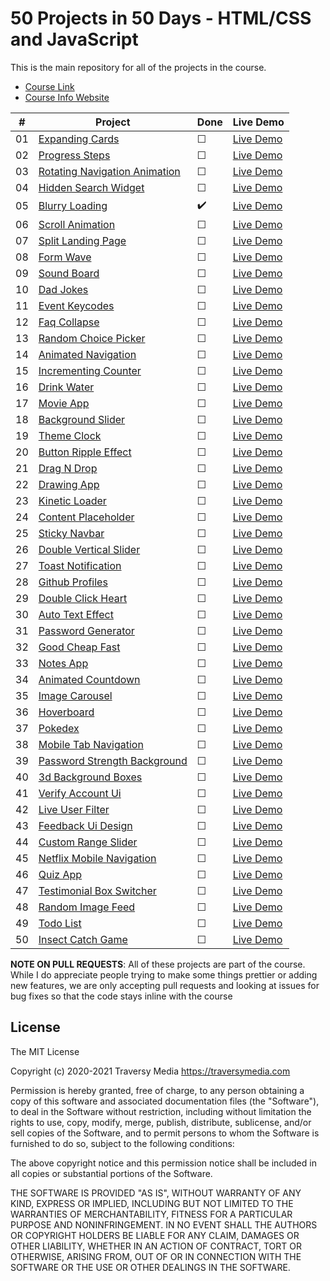 # 50 Projects in 50 Days - HTML/CSS and JavaScript

This is the main repository for all of the projects in the course.

-   [Course Link](https://www.udemy.com/course/50-projects-50-days)
-   [Course Info Website](https://50projects50days.com)

|   #   | Project                                                                                                                   | Done               | Live Demo                                                                         |
| :---: | ------------------------------------------------------------------------------------------------------------------------- | ------------------ | --------------------------------------------------------------------------------- |
|  01   | [Expanding Cards](https://github.com/bradtraversy/50projects50days/tree/master/expanding-cards)                           | &#9744;            | [Live Demo](https://50projects50days.com/projects/expanding-cards/)               |
|  02   | [Progress Steps](https://github.com/bradtraversy/50projects50days/tree/master/progress-steps)                             | &#9744;            | [Live Demo](https://50projects50days.com/projects/progress-steps/)                |
|  03   | [Rotating Navigation Animation](https://github.com/bradtraversy/50projects50days/tree/master/rotating-nav-animation)      | &#9744;            | [Live Demo](https://50projects50days.com/projects/rotating-navigation-animation/) |
|  04   | [Hidden Search Widget](https://github.com/bradtraversy/50projects50days/tree/master/hidden-search)                        | &#9744;            | [Live Demo](https://50projects50days.com/projects/hidden-search-widget/)          |
|  05   | [Blurry Loading](https://github.com/bradtraversy/50projects50days/tree/master/blurry-loading)                             | :heavy_check_mark: | [Live Demo](https://50projects50days.com/projects/blurry-loading/)                |
|  06   | [Scroll Animation](https://github.com/bradtraversy/50projects50days/tree/master/scroll-animation)                         | &#9744;            | [Live Demo](https://50projects50days.com/projects/scroll-animation/)              |
|  07   | [Split Landing Page](https://github.com/bradtraversy/50projects50days/tree/master/split-landing-page)                     | &#9744;            | [Live Demo](https://50projects50days.com/projects/split-landing-page/)            |
|  08   | [Form Wave](https://github.com/bradtraversy/50projects50days/tree/master/form-input-wave)                                 | &#9744;            | [Live Demo](https://50projects50days.com/projects/form-wave/)                     |
|  09   | [Sound Board](https://github.com/bradtraversy/50projects50days/tree/master/sound-board)                                   | &#9744;            | [Live Demo](https://50projects50days.com/projects/sound-board/)                   |
|  10   | [Dad Jokes](https://github.com/bradtraversy/50projects50days/tree/master/dad-jokes)                                       | &#9744;            | [Live Demo](https://50projects50days.com/projects/dad-jokes/)                     |
|  11   | [Event Keycodes](https://github.com/bradtraversy/50projects50days/tree/master/event-keycodes)                             | &#9744;            | [Live Demo](https://50projects50days.com/projects/event-keycodes/)                |
|  12   | [Faq Collapse](https://github.com/bradtraversy/50projects50days/tree/master/faq-collapse)                                 | &#9744;            | [Live Demo](https://50projects50days.com/projects/faq-collapse/)                  |
|  13   | [Random Choice Picker](https://github.com/bradtraversy/50projects50days/tree/master/random-choice-picker)                 | &#9744;            | [Live Demo](https://50projects50days.com/projects/random-choice-picker/)          |
|  14   | [Animated Navigation](https://github.com/bradtraversy/50projects50days/tree/master/animated-navigation)                   | &#9744;            | [Live Demo](https://50projects50days.com/projects/animated-navigation/)           |
|  15   | [Incrementing Counter](https://github.com/bradtraversy/50projects50days/tree/master/incrementing-counter)                 | &#9744;            | [Live Demo](https://50projects50days.com/projects/incrementing-counter/)          |
|  16   | [Drink Water](https://github.com/bradtraversy/50projects50days/tree/master/drink-water)                                   | &#9744;            | [Live Demo](https://50projects50days.com/projects/drink-water/)                   |
|  17   | [Movie App](https://github.com/bradtraversy/50projects50days/tree/master/movie-app)                                       | &#9744;            | [Live Demo](https://50projects50days.com/projects/movie-app/)                     |
|  18   | [Background Slider](https://github.com/bradtraversy/50projects50days/tree/master/background-slider)                       | &#9744;            | [Live Demo](https://50projects50days.com/projects/background-slider/)             |
|  19   | [Theme Clock](https://github.com/bradtraversy/50projects50days/tree/master/theme-clock)                                   | &#9744;            | [Live Demo](https://50projects50days.com/projects/theme-clock/)                   |
|  20   | [Button Ripple Effect](https://github.com/bradtraversy/50projects50days/tree/master/button-ripple-effect)                 | &#9744;            | [Live Demo](https://50projects50days.com/projects/button-ripple-effect/)          |
|  21   | [Drag N Drop](https://github.com/bradtraversy/50projects50days/tree/master/drag-n-drop)                                   | &#9744;            | [Live Demo](https://50projects50days.com/projects/drag-n-drop/)                   |
|  22   | [Drawing App](https://github.com/bradtraversy/50projects50days/tree/master/drawing-app)                                   | &#9744;            | [Live Demo](https://50projects50days.com/projects/drawing-app/)                   |
|  23   | [Kinetic Loader](https://github.com/bradtraversy/50projects50days/tree/master/kinetic-loader)                             | &#9744;            | [Live Demo](https://50projects50days.com/projects/kinetic-loader/)                |
|  24   | [Content Placeholder](https://github.com/bradtraversy/50projects50days/tree/master/content-placeholder)                   | &#9744;            | [Live Demo](https://50projects50days.com/projects/content-placeholder/)           |
|  25   | [Sticky Navbar](https://github.com/bradtraversy/50projects50days/tree/master/sticky-navigation)                           | &#9744;            | [Live Demo](https://50projects50days.com/projects/sticky-navbar/)                 |
|  26   | [Double Vertical Slider](https://github.com/bradtraversy/50projects50days/tree/master/double-vertical-slider)             | &#9744;            | [Live Demo](https://50projects50days.com/projects/double-vertical-slider/)        |
|  27   | [Toast Notification](https://github.com/bradtraversy/50projects50days/tree/master/toast-notification)                     | &#9744;            | [Live Demo](https://50projects50days.com/projects/toast-notification/)            |
|  28   | [Github Profiles](https://github.com/bradtraversy/50projects50days/tree/master/github-profiles)                           | &#9744;            | [Live Demo](https://50projects50days.com/projects/github-profiles/)               |
|  29   | [Double Click Heart](https://github.com/bradtraversy/50projects50days/tree/master/double-click-heart)                     | &#9744;            | [Live Demo](https://50projects50days.com/projects/double-click-heart/)            |
|  30   | [Auto Text Effect](https://github.com/bradtraversy/50projects50days/tree/master/auto-text-effect)                         | &#9744;            | [Live Demo](https://50projects50days.com/projects/auto-text-effect/)              |
|  31   | [Password Generator](https://github.com/bradtraversy/50projects50days/tree/master/password-generator)                     | &#9744;            | [Live Demo](https://50projects50days.com/projects/password-generator/)            |
|  32   | [Good Cheap Fast](https://github.com/bradtraversy/50projects50days/tree/master/good-cheap-fast)                           | &#9744;            | [Live Demo](https://50projects50days.com/projects/good-cheap-fast/)               |
|  33   | [Notes App](https://github.com/bradtraversy/50projects50days/tree/master/notes-app)                                       | &#9744;            | [Live Demo](https://50projects50days.com/projects/notes-app/)                     |
|  34   | [Animated Countdown](https://github.com/bradtraversy/50projects50days/tree/master/animated-countdown)                     | &#9744;            | [Live Demo](https://50projects50days.com/projects/animated-countdown/)            |
|  35   | [Image Carousel](https://github.com/bradtraversy/50projects50days/tree/master/image-carousel)                             | &#9744;            | [Live Demo](https://50projects50days.com/projects/image-carousel/)                |
|  36   | [Hoverboard](https://github.com/bradtraversy/50projects50days/tree/master/hoverboard)                                     | &#9744;            | [Live Demo](https://50projects50days.com/projects/hoverboard/)                    |
|  37   | [Pokedex](https://github.com/bradtraversy/50projects50days/tree/master/pokedex)                                           | &#9744;            | [Live Demo](https://50projects50days.com/projects/pokedex/)                       |
|  38   | [Mobile Tab Navigation](https://github.com/bradtraversy/50projects50days/tree/master/mobile-tab-navigation)               | &#9744;            | [Live Demo](https://50projects50days.com/projects/mobile-tab-navigation/)         |
|  39   | [Password Strength Background](https://github.com/bradtraversy/50projects50days/tree/master/password-strength-background) | &#9744;            | [Live Demo](https://50projects50days.com/projects/password-strength-background/)  |
|  40   | [3d Background Boxes](https://github.com/bradtraversy/50projects50days/tree/master/3d-boxes-background)                   | &#9744;            | [Live Demo](https://50projects50days.com/projects/3d-background-boxes/)           |
|  41   | [Verify Account Ui](https://github.com/bradtraversy/50projects50days/tree/master/verify-account-ui)                       | &#9744;            | [Live Demo](https://50projects50days.com/projects/verify-account-ui/)             |
|  42   | [Live User Filter](https://github.com/bradtraversy/50projects50days/tree/master/live-user-filter)                         | &#9744;            | [Live Demo](https://50projects50days.com/projects/live-user-filter/)              |
|  43   | [Feedback Ui Design](https://github.com/bradtraversy/50projects50days/tree/master/feedback-ui-design)                     | &#9744;            | [Live Demo](https://50projects50days.com/projects/feedback-ui-design/)            |
|  44   | [Custom Range Slider](https://github.com/bradtraversy/50projects50days/tree/master/custom-range-slider)                   | &#9744;            | [Live Demo](https://50projects50days.com/projects/custom-range-slider/)           |
|  45   | [Netflix Mobile Navigation](https://github.com/bradtraversy/50projects50days/tree/master/netflix-mobile-navigation)       | &#9744;            | [Live Demo](https://50projects50days.com/projects/netflix-mobile-navigation/)     |
|  46   | [Quiz App](https://github.com/bradtraversy/50projects50days/tree/master/quiz-app)                                         | &#9744;            | [Live Demo](https://50projects50days.com/projects/quiz-app/)                      |
|  47   | [Testimonial Box Switcher](https://github.com/bradtraversy/50projects50days/tree/master/testimonial-box-switcher)         | &#9744;            | [Live Demo](https://50projects50days.com/projects/testimonial-box-switcher/)      |
|  48   | [Random Image Feed](https://github.com/bradtraversy/50projects50days/tree/master/random-image-generator)                  | &#9744;            | [Live Demo](https://50projects50days.com/projects/random-image-feed/)             |
|  49   | [Todo List](https://github.com/bradtraversy/50projects50days/tree/master/todo-list)                                       | &#9744;            | [Live Demo](https://50projects50days.com/projects/todo-list/)                     |
|  50   | [Insect Catch Game](https://github.com/bradtraversy/50projects50days/tree/master/insect-catch-game)                       | &#9744;            | [Live Demo](https://50projects50days.com/projects/insect-catch-game/)             |

**NOTE ON PULL REQUESTS**: All of these projects are part of the course. While I do appreciate people trying to make some things prettier or adding new features, we are only accepting pull requests and looking at issues for bug fixes so that the code stays inline with the course

## License

The MIT License

Copyright (c) 2020-2021 Traversy Media https://traversymedia.com

Permission is hereby granted, free of charge, to any person obtaining a copy
of this software and associated documentation files (the "Software"), to deal
in the Software without restriction, including without limitation the rights
to use, copy, modify, merge, publish, distribute, sublicense, and/or sell
copies of the Software, and to permit persons to whom the Software is
furnished to do so, subject to the following conditions:

The above copyright notice and this permission notice shall be included in
all copies or substantial portions of the Software.

THE SOFTWARE IS PROVIDED "AS IS", WITHOUT WARRANTY OF ANY KIND, EXPRESS OR
IMPLIED, INCLUDING BUT NOT LIMITED TO THE WARRANTIES OF MERCHANTABILITY,
FITNESS FOR A PARTICULAR PURPOSE AND NONINFRINGEMENT. IN NO EVENT SHALL THE
AUTHORS OR COPYRIGHT HOLDERS BE LIABLE FOR ANY CLAIM, DAMAGES OR OTHER
LIABILITY, WHETHER IN AN ACTION OF CONTRACT, TORT OR OTHERWISE, ARISING FROM,
OUT OF OR IN CONNECTION WITH THE SOFTWARE OR THE USE OR OTHER DEALINGS IN
THE SOFTWARE.

